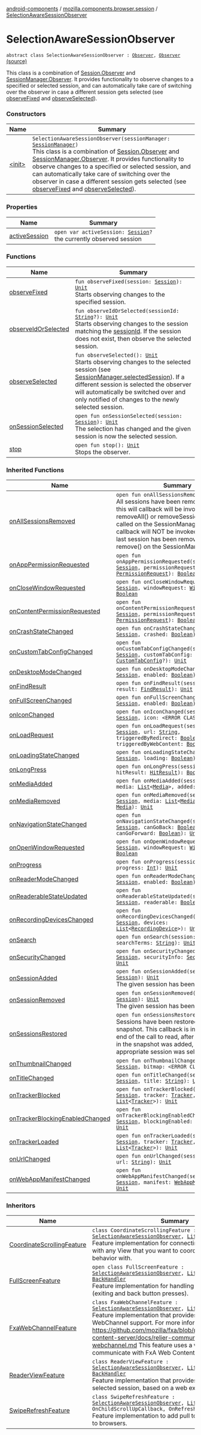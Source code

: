 [android-components](../../index.md) / [mozilla.components.browser.session](../index.md) / [SelectionAwareSessionObserver](./index.md)

# SelectionAwareSessionObserver

`abstract class SelectionAwareSessionObserver : `[`Observer`](../-session-manager/-observer/index.md)`, `[`Observer`](../-session/-observer/index.md) [(source)](https://github.com/mozilla-mobile/android-components/blob/master/components/browser/session/src/main/java/mozilla/components/browser/session/SelectionAwareSessionObserver.kt#L19)

This class is a combination of [Session.Observer](../-session/-observer/index.md) and
[SessionManager.Observer](../-session-manager/-observer/index.md). It provides functionality to observe changes to a
specified or selected session, and can automatically take care of switching
over the observer in case a different session gets selected (see
[observeFixed](observe-fixed.md) and [observeSelected](observe-selected.md)).

### Constructors

| Name | Summary |
|---|---|
| [&lt;init&gt;](-init-.md) | `SelectionAwareSessionObserver(sessionManager: `[`SessionManager`](../-session-manager/index.md)`)`<br>This class is a combination of [Session.Observer](../-session/-observer/index.md) and [SessionManager.Observer](../-session-manager/-observer/index.md). It provides functionality to observe changes to a specified or selected session, and can automatically take care of switching over the observer in case a different session gets selected (see [observeFixed](observe-fixed.md) and [observeSelected](observe-selected.md)). |

### Properties

| Name | Summary |
|---|---|
| [activeSession](active-session.md) | `open var activeSession: `[`Session`](../-session/index.md)`?`<br>the currently observed session |

### Functions

| Name | Summary |
|---|---|
| [observeFixed](observe-fixed.md) | `fun observeFixed(session: `[`Session`](../-session/index.md)`): `[`Unit`](https://kotlinlang.org/api/latest/jvm/stdlib/kotlin/-unit/index.html)<br>Starts observing changes to the specified session. |
| [observeIdOrSelected](observe-id-or-selected.md) | `fun observeIdOrSelected(sessionId: `[`String`](https://kotlinlang.org/api/latest/jvm/stdlib/kotlin/-string/index.html)`?): `[`Unit`](https://kotlinlang.org/api/latest/jvm/stdlib/kotlin/-unit/index.html)<br>Starts observing changes to the session matching the [sessionId](observe-id-or-selected.md#mozilla.components.browser.session.SelectionAwareSessionObserver$observeIdOrSelected(kotlin.String)/sessionId). If the session does not exist, then observe the selected session. |
| [observeSelected](observe-selected.md) | `fun observeSelected(): `[`Unit`](https://kotlinlang.org/api/latest/jvm/stdlib/kotlin/-unit/index.html)<br>Starts observing changes to the selected session (see [SessionManager.selectedSession](../-session-manager/selected-session.md)). If a different session is selected the observer will automatically be switched over and only notified of changes to the newly selected session. |
| [onSessionSelected](on-session-selected.md) | `open fun onSessionSelected(session: `[`Session`](../-session/index.md)`): `[`Unit`](https://kotlinlang.org/api/latest/jvm/stdlib/kotlin/-unit/index.html)<br>The selection has changed and the given session is now the selected session. |
| [stop](stop.md) | `open fun stop(): `[`Unit`](https://kotlinlang.org/api/latest/jvm/stdlib/kotlin/-unit/index.html)<br>Stops the observer. |

### Inherited Functions

| Name | Summary |
|---|---|
| [onAllSessionsRemoved](../-session-manager/-observer/on-all-sessions-removed.md) | `open fun onAllSessionsRemoved(): `[`Unit`](https://kotlinlang.org/api/latest/jvm/stdlib/kotlin/-unit/index.html)<br>All sessions have been removed. Note that this will callback will be invoked whenever removeAll() or removeSessions have been called on the SessionManager. This callback will NOT be invoked when just the last session has been removed by calling remove() on the SessionManager. |
| [onAppPermissionRequested](../-session/-observer/on-app-permission-requested.md) | `open fun onAppPermissionRequested(session: `[`Session`](../-session/index.md)`, permissionRequest: `[`PermissionRequest`](../../mozilla.components.concept.engine.permission/-permission-request/index.md)`): `[`Boolean`](https://kotlinlang.org/api/latest/jvm/stdlib/kotlin/-boolean/index.html) |
| [onCloseWindowRequested](../-session/-observer/on-close-window-requested.md) | `open fun onCloseWindowRequested(session: `[`Session`](../-session/index.md)`, windowRequest: `[`WindowRequest`](../../mozilla.components.concept.engine.window/-window-request/index.md)`): `[`Boolean`](https://kotlinlang.org/api/latest/jvm/stdlib/kotlin/-boolean/index.html) |
| [onContentPermissionRequested](../-session/-observer/on-content-permission-requested.md) | `open fun onContentPermissionRequested(session: `[`Session`](../-session/index.md)`, permissionRequest: `[`PermissionRequest`](../../mozilla.components.concept.engine.permission/-permission-request/index.md)`): `[`Boolean`](https://kotlinlang.org/api/latest/jvm/stdlib/kotlin/-boolean/index.html) |
| [onCrashStateChanged](../-session/-observer/on-crash-state-changed.md) | `open fun onCrashStateChanged(session: `[`Session`](../-session/index.md)`, crashed: `[`Boolean`](https://kotlinlang.org/api/latest/jvm/stdlib/kotlin/-boolean/index.html)`): `[`Unit`](https://kotlinlang.org/api/latest/jvm/stdlib/kotlin/-unit/index.html) |
| [onCustomTabConfigChanged](../-session/-observer/on-custom-tab-config-changed.md) | `open fun onCustomTabConfigChanged(session: `[`Session`](../-session/index.md)`, customTabConfig: `[`CustomTabConfig`](../../mozilla.components.browser.state.state/-custom-tab-config/index.md)`?): `[`Unit`](https://kotlinlang.org/api/latest/jvm/stdlib/kotlin/-unit/index.html) |
| [onDesktopModeChanged](../-session/-observer/on-desktop-mode-changed.md) | `open fun onDesktopModeChanged(session: `[`Session`](../-session/index.md)`, enabled: `[`Boolean`](https://kotlinlang.org/api/latest/jvm/stdlib/kotlin/-boolean/index.html)`): `[`Unit`](https://kotlinlang.org/api/latest/jvm/stdlib/kotlin/-unit/index.html) |
| [onFindResult](../-session/-observer/on-find-result.md) | `open fun onFindResult(session: `[`Session`](../-session/index.md)`, result: `[`FindResult`](../-session/-find-result/index.md)`): `[`Unit`](https://kotlinlang.org/api/latest/jvm/stdlib/kotlin/-unit/index.html) |
| [onFullScreenChanged](../-session/-observer/on-full-screen-changed.md) | `open fun onFullScreenChanged(session: `[`Session`](../-session/index.md)`, enabled: `[`Boolean`](https://kotlinlang.org/api/latest/jvm/stdlib/kotlin/-boolean/index.html)`): `[`Unit`](https://kotlinlang.org/api/latest/jvm/stdlib/kotlin/-unit/index.html) |
| [onIconChanged](../-session/-observer/on-icon-changed.md) | `open fun onIconChanged(session: `[`Session`](../-session/index.md)`, icon: <ERROR CLASS>?): `[`Unit`](https://kotlinlang.org/api/latest/jvm/stdlib/kotlin/-unit/index.html) |
| [onLoadRequest](../-session/-observer/on-load-request.md) | `open fun onLoadRequest(session: `[`Session`](../-session/index.md)`, url: `[`String`](https://kotlinlang.org/api/latest/jvm/stdlib/kotlin/-string/index.html)`, triggeredByRedirect: `[`Boolean`](https://kotlinlang.org/api/latest/jvm/stdlib/kotlin/-boolean/index.html)`, triggeredByWebContent: `[`Boolean`](https://kotlinlang.org/api/latest/jvm/stdlib/kotlin/-boolean/index.html)`): `[`Unit`](https://kotlinlang.org/api/latest/jvm/stdlib/kotlin/-unit/index.html) |
| [onLoadingStateChanged](../-session/-observer/on-loading-state-changed.md) | `open fun onLoadingStateChanged(session: `[`Session`](../-session/index.md)`, loading: `[`Boolean`](https://kotlinlang.org/api/latest/jvm/stdlib/kotlin/-boolean/index.html)`): `[`Unit`](https://kotlinlang.org/api/latest/jvm/stdlib/kotlin/-unit/index.html) |
| [onLongPress](../-session/-observer/on-long-press.md) | `open fun onLongPress(session: `[`Session`](../-session/index.md)`, hitResult: `[`HitResult`](../../mozilla.components.concept.engine/-hit-result/index.md)`): `[`Boolean`](https://kotlinlang.org/api/latest/jvm/stdlib/kotlin/-boolean/index.html) |
| [onMediaAdded](../-session/-observer/on-media-added.md) | `open fun onMediaAdded(session: `[`Session`](../-session/index.md)`, media: `[`List`](https://kotlinlang.org/api/latest/jvm/stdlib/kotlin.collections/-list/index.html)`<`[`Media`](../../mozilla.components.concept.engine.media/-media/index.md)`>, added: `[`Media`](../../mozilla.components.concept.engine.media/-media/index.md)`): `[`Unit`](https://kotlinlang.org/api/latest/jvm/stdlib/kotlin/-unit/index.html) |
| [onMediaRemoved](../-session/-observer/on-media-removed.md) | `open fun onMediaRemoved(session: `[`Session`](../-session/index.md)`, media: `[`List`](https://kotlinlang.org/api/latest/jvm/stdlib/kotlin.collections/-list/index.html)`<`[`Media`](../../mozilla.components.concept.engine.media/-media/index.md)`>, removed: `[`Media`](../../mozilla.components.concept.engine.media/-media/index.md)`): `[`Unit`](https://kotlinlang.org/api/latest/jvm/stdlib/kotlin/-unit/index.html) |
| [onNavigationStateChanged](../-session/-observer/on-navigation-state-changed.md) | `open fun onNavigationStateChanged(session: `[`Session`](../-session/index.md)`, canGoBack: `[`Boolean`](https://kotlinlang.org/api/latest/jvm/stdlib/kotlin/-boolean/index.html)`, canGoForward: `[`Boolean`](https://kotlinlang.org/api/latest/jvm/stdlib/kotlin/-boolean/index.html)`): `[`Unit`](https://kotlinlang.org/api/latest/jvm/stdlib/kotlin/-unit/index.html) |
| [onOpenWindowRequested](../-session/-observer/on-open-window-requested.md) | `open fun onOpenWindowRequested(session: `[`Session`](../-session/index.md)`, windowRequest: `[`WindowRequest`](../../mozilla.components.concept.engine.window/-window-request/index.md)`): `[`Boolean`](https://kotlinlang.org/api/latest/jvm/stdlib/kotlin/-boolean/index.html) |
| [onProgress](../-session/-observer/on-progress.md) | `open fun onProgress(session: `[`Session`](../-session/index.md)`, progress: `[`Int`](https://kotlinlang.org/api/latest/jvm/stdlib/kotlin/-int/index.html)`): `[`Unit`](https://kotlinlang.org/api/latest/jvm/stdlib/kotlin/-unit/index.html) |
| [onReaderModeChanged](../-session/-observer/on-reader-mode-changed.md) | `open fun onReaderModeChanged(session: `[`Session`](../-session/index.md)`, enabled: `[`Boolean`](https://kotlinlang.org/api/latest/jvm/stdlib/kotlin/-boolean/index.html)`): `[`Unit`](https://kotlinlang.org/api/latest/jvm/stdlib/kotlin/-unit/index.html) |
| [onReaderableStateUpdated](../-session/-observer/on-readerable-state-updated.md) | `open fun onReaderableStateUpdated(session: `[`Session`](../-session/index.md)`, readerable: `[`Boolean`](https://kotlinlang.org/api/latest/jvm/stdlib/kotlin/-boolean/index.html)`): `[`Unit`](https://kotlinlang.org/api/latest/jvm/stdlib/kotlin/-unit/index.html) |
| [onRecordingDevicesChanged](../-session/-observer/on-recording-devices-changed.md) | `open fun onRecordingDevicesChanged(session: `[`Session`](../-session/index.md)`, devices: `[`List`](https://kotlinlang.org/api/latest/jvm/stdlib/kotlin.collections/-list/index.html)`<`[`RecordingDevice`](../../mozilla.components.concept.engine.media/-recording-device/index.md)`>): `[`Unit`](https://kotlinlang.org/api/latest/jvm/stdlib/kotlin/-unit/index.html) |
| [onSearch](../-session/-observer/on-search.md) | `open fun onSearch(session: `[`Session`](../-session/index.md)`, searchTerms: `[`String`](https://kotlinlang.org/api/latest/jvm/stdlib/kotlin/-string/index.html)`): `[`Unit`](https://kotlinlang.org/api/latest/jvm/stdlib/kotlin/-unit/index.html) |
| [onSecurityChanged](../-session/-observer/on-security-changed.md) | `open fun onSecurityChanged(session: `[`Session`](../-session/index.md)`, securityInfo: `[`SecurityInfo`](../-session/-security-info/index.md)`): `[`Unit`](https://kotlinlang.org/api/latest/jvm/stdlib/kotlin/-unit/index.html) |
| [onSessionAdded](../-session-manager/-observer/on-session-added.md) | `open fun onSessionAdded(session: `[`Session`](../-session/index.md)`): `[`Unit`](https://kotlinlang.org/api/latest/jvm/stdlib/kotlin/-unit/index.html)<br>The given session has been added. |
| [onSessionRemoved](../-session-manager/-observer/on-session-removed.md) | `open fun onSessionRemoved(session: `[`Session`](../-session/index.md)`): `[`Unit`](https://kotlinlang.org/api/latest/jvm/stdlib/kotlin/-unit/index.html)<br>The given session has been removed. |
| [onSessionsRestored](../-session-manager/-observer/on-sessions-restored.md) | `open fun onSessionsRestored(): `[`Unit`](https://kotlinlang.org/api/latest/jvm/stdlib/kotlin/-unit/index.html)<br>Sessions have been restored via a snapshot. This callback is invoked at the end of the call to read, after every session in the snapshot was added, and appropriate session was selected. |
| [onThumbnailChanged](../-session/-observer/on-thumbnail-changed.md) | `open fun onThumbnailChanged(session: `[`Session`](../-session/index.md)`, bitmap: <ERROR CLASS>?): `[`Unit`](https://kotlinlang.org/api/latest/jvm/stdlib/kotlin/-unit/index.html) |
| [onTitleChanged](../-session/-observer/on-title-changed.md) | `open fun onTitleChanged(session: `[`Session`](../-session/index.md)`, title: `[`String`](https://kotlinlang.org/api/latest/jvm/stdlib/kotlin/-string/index.html)`): `[`Unit`](https://kotlinlang.org/api/latest/jvm/stdlib/kotlin/-unit/index.html) |
| [onTrackerBlocked](../-session/-observer/on-tracker-blocked.md) | `open fun onTrackerBlocked(session: `[`Session`](../-session/index.md)`, tracker: `[`Tracker`](../../mozilla.components.concept.engine.content.blocking/-tracker/index.md)`, all: `[`List`](https://kotlinlang.org/api/latest/jvm/stdlib/kotlin.collections/-list/index.html)`<`[`Tracker`](../../mozilla.components.concept.engine.content.blocking/-tracker/index.md)`>): `[`Unit`](https://kotlinlang.org/api/latest/jvm/stdlib/kotlin/-unit/index.html) |
| [onTrackerBlockingEnabledChanged](../-session/-observer/on-tracker-blocking-enabled-changed.md) | `open fun onTrackerBlockingEnabledChanged(session: `[`Session`](../-session/index.md)`, blockingEnabled: `[`Boolean`](https://kotlinlang.org/api/latest/jvm/stdlib/kotlin/-boolean/index.html)`): `[`Unit`](https://kotlinlang.org/api/latest/jvm/stdlib/kotlin/-unit/index.html) |
| [onTrackerLoaded](../-session/-observer/on-tracker-loaded.md) | `open fun onTrackerLoaded(session: `[`Session`](../-session/index.md)`, tracker: `[`Tracker`](../../mozilla.components.concept.engine.content.blocking/-tracker/index.md)`, all: `[`List`](https://kotlinlang.org/api/latest/jvm/stdlib/kotlin.collections/-list/index.html)`<`[`Tracker`](../../mozilla.components.concept.engine.content.blocking/-tracker/index.md)`>): `[`Unit`](https://kotlinlang.org/api/latest/jvm/stdlib/kotlin/-unit/index.html) |
| [onUrlChanged](../-session/-observer/on-url-changed.md) | `open fun onUrlChanged(session: `[`Session`](../-session/index.md)`, url: `[`String`](https://kotlinlang.org/api/latest/jvm/stdlib/kotlin/-string/index.html)`): `[`Unit`](https://kotlinlang.org/api/latest/jvm/stdlib/kotlin/-unit/index.html) |
| [onWebAppManifestChanged](../-session/-observer/on-web-app-manifest-changed.md) | `open fun onWebAppManifestChanged(session: `[`Session`](../-session/index.md)`, manifest: `[`WebAppManifest`](../../mozilla.components.concept.engine.manifest/-web-app-manifest/index.md)`?): `[`Unit`](https://kotlinlang.org/api/latest/jvm/stdlib/kotlin/-unit/index.html) |

### Inheritors

| Name | Summary |
|---|---|
| [CoordinateScrollingFeature](../../mozilla.components.feature.session/-coordinate-scrolling-feature/index.md) | `class CoordinateScrollingFeature : `[`SelectionAwareSessionObserver`](./index.md)`, `[`LifecycleAwareFeature`](../../mozilla.components.support.base.feature/-lifecycle-aware-feature/index.md)<br>Feature implementation for connecting an [EngineView](../../mozilla.components.concept.engine/-engine-view/index.md) with any View that you want to coordinate scrolling behavior with. |
| [FullScreenFeature](../../mozilla.components.feature.session/-full-screen-feature/index.md) | `open class FullScreenFeature : `[`SelectionAwareSessionObserver`](./index.md)`, `[`LifecycleAwareFeature`](../../mozilla.components.support.base.feature/-lifecycle-aware-feature/index.md)`, `[`BackHandler`](../../mozilla.components.support.base.feature/-back-handler/index.md)<br>Feature implementation for handling fullscreen mode (exiting and back button presses). |
| [FxaWebChannelFeature](../../mozilla.components.feature.accounts/-fxa-web-channel-feature/index.md) | `class FxaWebChannelFeature : `[`SelectionAwareSessionObserver`](./index.md)`, `[`LifecycleAwareFeature`](../../mozilla.components.support.base.feature/-lifecycle-aware-feature/index.md)<br>Feature implementation that provides Firefox Accounts WebChannel support. For more information https://github.com/mozilla/fxa/blob/master/packages/fxa-content-server/docs/relier-communication-protocols/fx-webchannel.md This feature uses a web extension to communicate with FxA Web Content. |
| [ReaderViewFeature](../../mozilla.components.feature.readerview/-reader-view-feature/index.md) | `class ReaderViewFeature : `[`SelectionAwareSessionObserver`](./index.md)`, `[`LifecycleAwareFeature`](../../mozilla.components.support.base.feature/-lifecycle-aware-feature/index.md)`, `[`BackHandler`](../../mozilla.components.support.base.feature/-back-handler/index.md)<br>Feature implementation that provides a reader view for the selected session, based on a web extension. |
| [SwipeRefreshFeature](../../mozilla.components.feature.session/-swipe-refresh-feature/index.md) | `class SwipeRefreshFeature : `[`SelectionAwareSessionObserver`](./index.md)`, `[`LifecycleAwareFeature`](../../mozilla.components.support.base.feature/-lifecycle-aware-feature/index.md)`, OnChildScrollUpCallback, OnRefreshListener`<br>Feature implementation to add pull to refresh functionality to browsers. |
